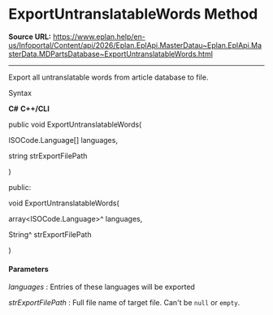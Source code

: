 # ExportUntranslatableWords Method

**Source URL:** https://www.eplan.help/en-us/Infoportal/Content/api/2026/Eplan.EplApi.MasterDatau~Eplan.EplApi.MasterData.MDPartsDatabase~ExportUntranslatableWords.html

---

Export all untranslatable words from article database to file.

Syntax

**C#**
**C++/CLI**


public void ExportUntranslatableWords( 

   ISOCode.Language[] languages,

   string strExportFilePath

)

public:

void ExportUntranslatableWords( 

   array<ISOCode.Language>^ languages,

   String^ strExportFilePath

)


#### Parameters

*languages*
:   Entries of these languages will be exported

*strExportFilePath*
:   Full file name of target file. Can't be `null` or `empty`.
